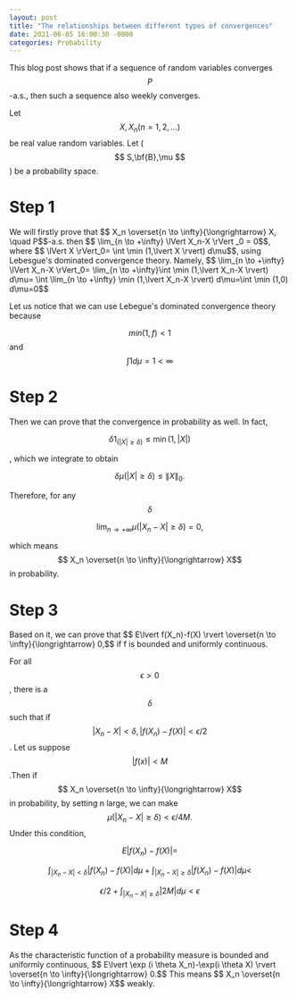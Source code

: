 ```yaml
---
layout: post
title: "The relationships between different types of convergences"
date: 2021-06-05 16:00:30 -0000
categories: Probability
---
```


This blog post shows that if a sequence of random variables converges $$P$$-a.s., then such a sequence also weekly converges.

Let $$X,X_n (n=1,2,...)$$ be real value random variables. Let ($$ S,\bf{B},\mu $$ ) be a probability space.
<h1>Step 1</h1>
We will firstly prove that $$ X_n \overset{n \to \infty}{\longrightarrow} X, \quad P$$-a.s. then $$ \lim_{n \to +\infty} \lVert X_n-X \rVert _0 = 0$$, where $$ \lVert X \rVert_0= \int  \min (1,\lvert X \rvert) d\mu$$, using Lebesgue's dominated convergence theory. Namely,
$$ \lim_{n \to +\infty} \lVert X_n-X \rVert_0= \lim_{n \to +\infty}\int  \min (1,\lvert X_n-X \rvert) d\mu= \int  \lim_{n \to +\infty} \min (1,\lvert X_n-X \rvert) d\mu=\int  \min (1,0) d\mu=0$$

Let us notice that we can use Lebegue's dominated convergence theory because

$$min(1,f) \lt 1$$ and $$\int 1 d\mu = 1 \lt \infty$$
<h1>Step 2</h1>
Then we can prove that the convergence in probability as well. In fact,

$$\delta 1_{(\lvert X \rvert \geq \delta)} \leq \min (1,\lvert X \rvert) $$

, which we integrate to obtain

$$\delta \mu(\lvert X \rvert \geq \delta) \leq  \lVert X \rVert_0. $$

Therefore, for any $$\delta$$

$$ \lim_{n \to +\infty} \mu(\lvert X_n-X \rvert \geq \delta)= 0, $$

which means $$ X_n \overset{n \to \infty}{\longrightarrow} X$$ in probability.
<h1>Step 3</h1>
Based on it, we can prove that $$ E\lvert f(X_n)-f(X) \rvert \overset{n \to \infty}{\longrightarrow} 0,$$ if f is bounded and uniformly continuous.

For all $$\epsilon \gt 0$$, there is a $$\delta$$ such that if $$\lvert X_n-X \rvert \lt \delta, \lvert f(X_n)-f(X) \rvert \lt \epsilon /2$$. Let us suppose $$\lvert f(x) \rvert \lt M $$.Then if $$ X_n \overset{n \to \infty}{\longrightarrow} X$$ in probability, by setting n large, we can make $$  \mu(\lvert X_n-X \rvert \geq \delta) \lt \epsilon/4M. $$ Under this condition,

$$ E\lvert f(X_n)-f(X) \rvert =$$

$$\int_{\lvert X_n-X \rvert \lt \delta} \lvert f(X_n)-f(X) \rvert d\mu + \int_{\lvert X_n-X \rvert \geq \delta} \lvert f(X_n)-f(X) \rvert d\mu  <$$

$$\epsilon /2 + \int_{\lvert X_n-X \rvert \geq \delta} \lvert 2M \rvert d\mu <\epsilon$$

<h1>Step 4</h1>
As the characteristic function of a probability measure is bounded and uniformly continuous, $$ E\lvert \exp (i \theta X_n)-\exp(i \theta X) \rvert \overset{n \to \infty}{\longrightarrow} 0.$$ This means $$ X_n \overset{n \to \infty}{\longrightarrow} X$$ weakly.



